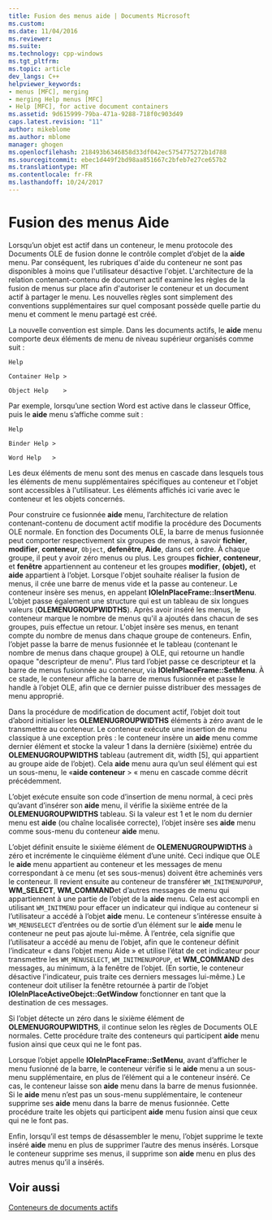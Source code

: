```yaml
---
title: Fusion des menus aide | Documents Microsoft
ms.custom: 
ms.date: 11/04/2016
ms.reviewer: 
ms.suite: 
ms.technology: cpp-windows
ms.tgt_pltfrm: 
ms.topic: article
dev_langs: C++
helpviewer_keywords:
- menus [MFC], merging
- merging Help menus [MFC]
- Help [MFC], for active document containers
ms.assetid: 9d615999-79ba-471a-9288-718f0c903d49
caps.latest.revision: "11"
author: mikeblome
ms.author: mblome
manager: ghogen
ms.openlocfilehash: 218493b6346858d33df042ec5754775272b1d788
ms.sourcegitcommit: ebec1d449f2bd98aa851667c2bfeb7e27ce657b2
ms.translationtype: MT
ms.contentlocale: fr-FR
ms.lasthandoff: 10/24/2017
---
```

# <a name="help-menu-merging"></a>Fusion des menus Aide
Lorsqu’un objet est actif dans un conteneur, le menu protocole des Documents OLE de fusion donne le contrôle complet d’objet de la **aide** menu. Par conséquent, les rubriques d'aide du conteneur ne sont pas disponibles à moins que l'utilisateur désactive l'objet. L'architecture de la relation contenant-contenu de document actif examine les règles de la fusion de menus sur place afin d'autoriser le conteneur et un document actif à partager le menu. Les nouvelles règles sont simplement des conventions supplémentaires sur quel composant possède quelle partie du menu et comment le menu partagé est créé.  
  
 La nouvelle convention est simple. Dans les documents actifs, le **aide** menu comporte deux éléments de menu de niveau supérieur organisés comme suit :  
  
 `Help`  
  
 `Container Help >`  
  
 `Object Help    >`  
  
 Par exemple, lorsqu’une section Word est active dans le classeur Office, puis le **aide** menu s’affiche comme suit :  
  
 `Help`  
  
 `Binder Help >`  
  
 `Word Help   >`  
  
 Les deux éléments de menu sont des menus en cascade dans lesquels tous les éléments de menu supplémentaires spécifiques au conteneur et l'objet sont accessibles à l'utilisateur. Les éléments affichés ici varie avec le conteneur et les objets concernés.  
  
 Pour construire ce fusionnée **aide** menu, l’architecture de relation contenant-contenu de document actif modifie la procédure des Documents OLE normale. En fonction des Documents OLE, la barre de menus fusionnée peut comporter respectivement six groupes de menus, à savoir **fichier**, **modifier**, **conteneur**, `Object`, **defenêtre**, **Aide**, dans cet ordre. À chaque groupe, il peut y avoir zéro menus ou plus. Les groupes **fichier**, **conteneur**, et **fenêtre** appartiennent au conteneur et les groupes **modifier**, **(objet),** et **aide** appartient à l’objet. Lorsque l'objet souhaite réaliser la fusion de menus, il crée une barre de menus vide et la passe au conteneur. Le conteneur insère ses menus, en appelant **IOleInPlaceFrame::InsertMenu**. L’objet passe également une structure qui est un tableau de six longues valeurs (**OLEMENUGROUPWIDTHS**). Après avoir inséré les menus, le conteneur marque le nombre de menus qu'il a ajoutés dans chacun de ses groupes, puis effectue un retour. L'objet insère ses menus, en tenant compte du nombre de menus dans chaque groupe de conteneurs. Enfin, l’objet passe la barre de menus fusionnée et le tableau (contenant le nombre de menus dans chaque groupe) à OLE, qui retourne un handle opaque "descripteur de menu". Plus tard l’objet passe ce descripteur et la barre de menus fusionnée au conteneur, via **IOleInPlaceFrame::SetMenu**. À ce stade, le conteneur affiche la barre de menus fusionnée et passe le handle à l’objet OLE, afin que ce dernier puisse distribuer des messages de menu approprié.  
  
 Dans la procédure de modification de document actif, l’objet doit tout d’abord initialiser les **OLEMENUGROUPWIDTHS** éléments à zéro avant de le transmettre au conteneur. Le conteneur exécute une insertion de menu classique à une exception près : le conteneur insère un **aide** menu comme dernier élément et stocke la valeur 1 dans la dernière (sixième) entrée du **OLEMENUGROUPWIDTHS** tableau (autrement dit, width [5], qui appartient au groupe aide de l’objet). Cela **aide** menu aura qu’un seul élément qui est un sous-menu, le «**aide conteneur** > « menu en cascade comme décrit précédemment.  
  
 L’objet exécute ensuite son code d’insertion de menu normal, à ceci près qu’avant d’insérer son **aide** menu, il vérifie la sixième entrée de la **OLEMENUGROUPWIDTHS** tableau. Si la valeur est 1 et le nom du dernier menu est **aide** (ou chaîne localisée correcte), l’objet insère ses **aide** menu comme sous-menu du conteneur **aide** menu.  
  
 L’objet définit ensuite le sixième élément de **OLEMENUGROUPWIDTHS** à zéro et incrémente le cinquième élément d’une unité. Ceci indique que OLE le **aide** menu appartient au conteneur et les messages de menu correspondant à ce menu (et ses sous-menus) doivent être acheminés vers le conteneur. Il revient ensuite au conteneur de transférer `WM_INITMENUPOPUP`, **WM_SELECT**, **WM_COMMAND**et d’autres messages de menu qui appartiennent à une partie de l’objet de la **aide**  menu. Cela est accompli en utilisant `WM_INITMENU` pour effacer un indicateur qui indique au conteneur si l’utilisateur a accédé à l’objet **aide** menu. Le conteneur s’intéresse ensuite à `WM_MENUSELECT` d’entrées ou de sortie d’un élément sur le **aide** menu le conteneur ne peut pas ajoute lui-même. À l’entrée, cela signifie que l’utilisateur a accédé au menu de l’objet, afin que le conteneur définit l’indicateur « dans l’objet menu Aide » et utilise l’état de cet indicateur pour transmettre les `WM_MENUSELECT`, `WM_INITMENUPOPUP`, et **WM_COMMAND** des messages, au minimum, à la fenêtre de l’objet. (En sortie, le conteneur désactive l'indicateur, puis traite ces derniers messages lui-même.) Le conteneur doit utiliser la fenêtre retournée à partir de l’objet **IOleInPlaceActiveObejct::GetWindow** fonctionner en tant que la destination de ces messages.  
  
 Si l’objet détecte un zéro dans le sixième élément de **OLEMENUGROUPWIDTHS**, il continue selon les règles de Documents OLE normales. Cette procédure traite des conteneurs qui participent **aide** menu fusion ainsi que ceux qui ne le font pas.  
  
 Lorsque l’objet appelle **IOleInPlaceFrame::SetMenu**, avant d’afficher le menu fusionné de la barre, le conteneur vérifie si le **aide** menu a un sous-menu supplémentaire, en plus de l’élément qui a le conteneur inséré. Ce cas, le conteneur laisse son **aide** menu dans la barre de menus fusionnée. Si le **aide** menu n’est pas un sous-menu supplémentaire, le conteneur supprime ses **aide** menu dans la barre de menus fusionnée. Cette procédure traite les objets qui participent **aide** menu fusion ainsi que ceux qui ne le font pas.  
  
 Enfin, lorsqu’il est temps de désassembler le menu, l’objet supprime le texte inséré **aide** menu en plus de supprimer l’autre des menus insérés. Lorsque le conteneur supprime ses menus, il supprime son **aide** menu en plus des autres menus qu’il a insérés.  
  
## <a name="see-also"></a>Voir aussi  
 [Conteneurs de documents actifs](../mfc/active-document-containers.md)

